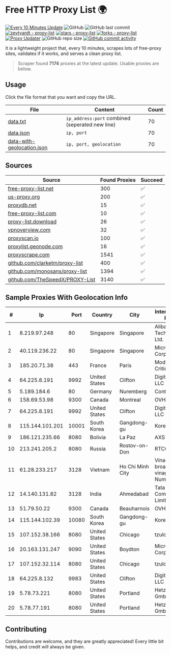 
# Free HTTP Proxy List 🌍

[![Every 10 Minutes Update](https://github.com/mertguvencli/http-proxy-list/actions/workflows/main.yml/badge.svg?branch=main)](https://github.com/mertguvencli/http-proxy-list/actions/workflows/main.yml)
![GitHub](https://img.shields.io/github/license/mertguvencli/http-proxy-list)
![GitHub last commit](https://img.shields.io/github/last-commit/mertguvencli/http-proxy-list)
[![zevtyardt - proxy-list](https://img.shields.io/static/v1?label=zevtyardt&message=proxy-list&color=blue&logo=github)](https://github.com/zevtyardt/proxy-list "Go to GitHub repo")
[![stars - proxy-list](https://img.shields.io/github/stars/zevtyardt/proxy-list?style=social)](https://github.com/zevtyardt/proxy-list)
[![forks - proxy-list](https://img.shields.io/github/forks/zevtyardt/proxy-list?style=social)](https://github.com/zevtyardt/proxy-list)
[![Proxy Updater](https://github.com/zevtyardt/proxy-list/workflows/Proxy%20Updater/badge.svg)](https://github.com/zevtyardt/proxy-list/actions?query=workflow:"Proxy+Updater")
![GitHub repo size](https://img.shields.io/github/repo-size/zevtyardt/proxy-list)
[![GitHub commit activity](https://img.shields.io/github/commit-activity/m/zevtyardt/proxy-list?logo=commits)](https://github.com/zevtyardt/proxy-list/commits/main)

It is a lightweight project that, every 10 minutes, scrapes lots of free-proxy sites, validates if it works, and serves a clean proxy list.

> Scraper found **7174** proxies at the latest update. Usable proxies are below.

## Usage

Click the file format that you want and copy the URL.

|File|Content|Count|
|----|-------|-----|
|[data.txt](https://raw.githubusercontent.com/mertguvencli/http-proxy-list/main/proxy-list/data.txt)|`ip_address:port` combined (seperated new line)|70|
|[data.json](https://raw.githubusercontent.com/mertguvencli/http-proxy-list/main/proxy-list/data.json)|`ip, port`|70|
|[data-with-geolocation.json](https://raw.githubusercontent.com/mertguvencli/http-proxy-list/main/proxy-list/data-with-geolocation.json)|`ip, port, geolocation`|70|

## Sources

|Source|Found Proxies|Succeed|
|------|-------------|-------|
|[free-proxy-list.net](https://free-proxy-list.net)|300|✅|
|[us-proxy.org](https://www.us-proxy.org)|200|✅|
|[proxydb.net](http://proxydb.net)|15|✅|
|[free-proxy-list.com](https://free-proxy-list.com/?page=&port=&type%5B%5D=http&type%5B%5D=https&up_time=0&search=Search)|10|✅|
|[proxy-list.download](https://www.proxy-list.download/HTTP)|26|✅|
|[vpnoverview.com](https://vpnoverview.com/privacy/anonymous-browsing/free-proxy-servers)|32|✅|
|[proxyscan.io](https://www.proxyscan.io)|100|✅|
|[proxylist.geonode.com](https://proxylist.geonode.com/api/proxy-list?limit=300&page=1&sort_by=lastChecked&sort_type=desc&protocols=http,https)|16|✅|
|[proxyscrape.com](https://api.proxyscrape.com/v2/?request=displayproxies&protocol=http&timeout=10000&country=all&ssl=all&anonymity=all)|1541|✅|
|[github.com/clarketm/proxy-list](https://raw.githubusercontent.com/clarketm/proxy-list/master/proxy-list-raw.txt)|400|✅|
|[github.com/monosans/proxy-list](https://raw.githubusercontent.com/monosans/proxy-list/main/proxies/http.txt)|1394|✅|
|[github.com/TheSpeedX/PROXY-List](https://raw.githubusercontent.com/TheSpeedX/PROXY-List/master/http.txt)|3140|✅|


## Sample Proxies With Geolocation Info

|#|Ip|Port|Country|City|Internet Service Provider|
|-|--|----|-------|----|-------------------------|
|1|8.219.97.248|80|Singapore|Singapore|Alibaba (US) Technology Co., Ltd.|
|2|40.119.236.22|80|Singapore|Singapore|Microsoft Corporation|
|3|185.20.71.38|443|France|Paris|Mod Mission Critical LLC|
|4|64.225.8.191|9992|United States|Clifton|DigitalOcean, LLC|
|5|5.189.184.6|80|Germany|Nuremberg|Contabo GmbH|
|6|158.69.53.98|9300|Canada|Montreal|OVH SAS|
|7|64.225.8.191|9992|United States|Clifton|DigitalOcean, LLC|
|8|115.144.101.201|10001|South Korea|Gangdong-gu|Korea Telecom|
|9|186.121.235.66|8080|Bolivia|La Paz|AXS Bolivia S. A.|
|10|213.241.205.2|8080|Russia|Rostov-on-Don|RTCOMM-YUG|
|11|61.28.233.217|3128|Vietnam|Ho Chi Minh City|Vinadata broadcast via vinagame AS Number|
|12|14.140.131.82|3128|India|Ahmedabad|Tata Communications Limited|
|13|51.79.50.22|9300|Canada|Beauharnois|OVH SAS|
|14|115.144.102.39|10080|South Korea|Gangdong-gu|Korea Telecom|
|15|107.152.38.166|8080|United States|Chicago|tzulo, inc.|
|16|20.163.131.247|9090|United States|Boydton|Microsoft Corporation|
|17|107.152.32.114|8080|United States|Chicago|tzulo, inc.|
|18|64.225.8.132|9983|United States|Clifton|DigitalOcean, LLC|
|19|5.78.73.221|8080|United States|Portland|Hetzner Online GmbH|
|20|5.78.77.191|8080|United States|Portland|Hetzner Online GmbH|



## Contributing

Contributions are welcome, and they are greatly appreciated! Every
little bit helps, and credit will always be given.

